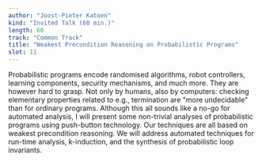 ```yaml
---
author: "Joost-Pieter Katoen"
kind: "Invited Talk (60 min.)"
length: 60
track: "Common Track"
title: "Weakest Precondition Reasoning on Probabilistic Programs"
slot: 11
---
```


Probabilistic programs encode randomised algorithms, robot controllers, learning components, security mechanisms, and much more. They are however hard to grasp. Not only by humans, also by computers: checking elementary properties related to e.g., termination are "more undecidable" than for ordinary programs. Although this all sounds like a no-go for automated analysis, I will present some non-trivial analyses of probabilistic programs using push-button technology. Our techniques are all based on weakest precondition reasoning. We will address automated techniques for run-time analysis, k-induction, and the synthesis of probabilistic loop invariants.
